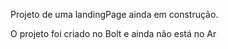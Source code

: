 Projeto de uma landingPage ainda em construção.

O projeto foi criado no Bolt e ainda não está no Ar
